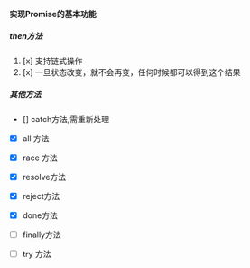 #### 实现Promise的基本功能
#####  then方法
1. [x] 支持链式操作
2. [x] 一旦状态改变，就不会再变，任何时候都可以得到这个结果
##### 其他方法
- [] catch方法,需重新处理
- [x] all 方法
- [x] race 方法
- [x] resolve方法
- [x] reject方法
- [x] done方法
- [ ] finally方法
- [ ] try 方法


